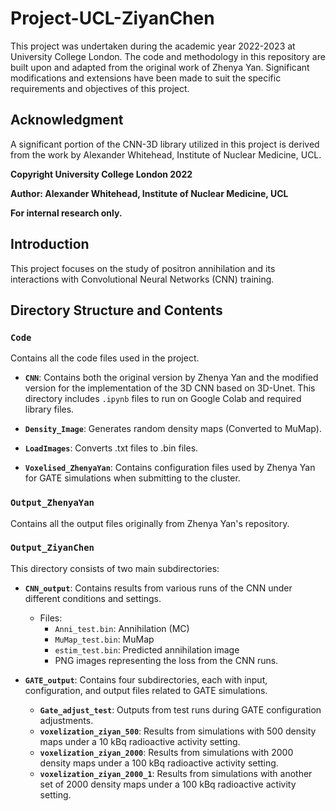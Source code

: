 # Project-UCL-ZiyanChen
This project was undertaken during the academic year 2022-2023 at University College London. The code and methodology in this repository are built upon and adapted from the original work of Zhenya Yan. Significant modifications and extensions have been made to suit the specific requirements and objectives of this project.

## Acknowledgment
A significant portion of the CNN-3D library utilized in this project is derived from the work by Alexander Whitehead, Institute of Nuclear Medicine, UCL.

**Copyright University College London 2022**

**Author: Alexander Whitehead, Institute of Nuclear Medicine, UCL**

**For internal research only.**

## Introduction
This project focuses on the study of positron annihilation and its interactions with Convolutional Neural Networks (CNN) training.

## Directory Structure and Contents

### `Code`
Contains all the code files used in the project.

- **`CNN`**: Contains both the original version by Zhenya Yan and the modified version for the implementation of the 3D CNN based on 3D-Unet. This directory includes `.ipynb` files to run on Google Colab and required library files.

- **`Density_Image`**: Generates random density maps (Converted to MuMap).

- **`LoadImages`**: Converts .txt files to .bin files.

- **`Voxelised_ZhenyaYan`**: Contains configuration files used by Zhenya Yan for GATE simulations when submitting to the cluster.

### `Output_ZhenyaYan`
Contains all the output files originally from Zhenya Yan's repository.

### `Output_ZiyanChen`
This directory consists of two main subdirectories:

- **`CNN_output`**: Contains results from various runs of the CNN under different conditions and settings.
  - Files:
    - `Anni_test.bin`: Annihilation (MC)
    - `MuMap_test.bin`: MuMap
    - `estim_test.bin`: Predicted annihilation image
    - PNG images representing the loss from the CNN runs.

- **`GATE_output`**: Contains four subdirectories, each with input, configuration, and output files related to GATE simulations.
  - **`Gate_adjust_test`**: Outputs from test runs during GATE configuration adjustments.
  - **`voxelization_ziyan_500`**: Results from simulations with 500 density maps under a 10 kBq radioactive activity setting.
  - **`voxelization_ziyan_2000`**: Results from simulations with 2000 density maps under a 100 kBq radioactive activity setting.
  - **`voxelization_ziyan_2000_1`**: Results from simulations with another set of 2000 density maps under a 100 kBq radioactive activity setting.
